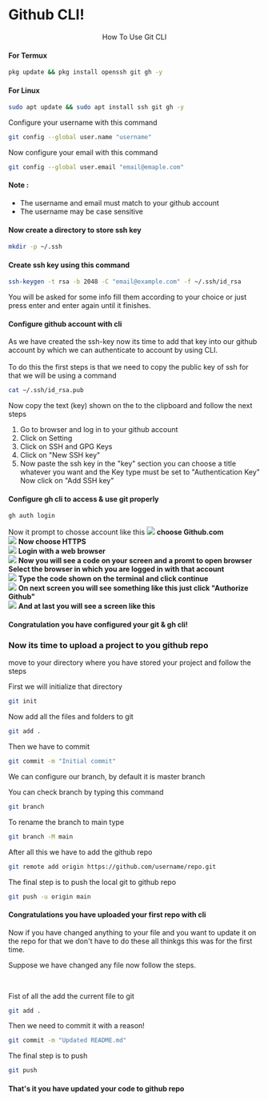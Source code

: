 # Github CLI!
<p align="center">
                       How To Use Git CLI
</p>

#### For Termux
```bash
pkg update && pkg install openssh git gh -y
```

#### For Linux

```bash
sudo apt update && sudo apt install ssh git gh -y
```

Configure your username with this command

```bash
git config --global user.name "username"
```

Now configure your email with this command
```bash
git config --global user.email "email@emaple.com"
```

#### Note :
- The username and email must match to your github account
- The username may be case sensitive

#### Now create a directory to store ssh key
```bash
mkdir -p ~/.ssh
```

#### Create ssh key using this command
```bash
ssh-keygen -t rsa -b 2048 -C "email@example.com" -f ~/.ssh/id_rsa
```


You will be asked for some info fill them according to your choice or just press enter and enter again until it finishes.


#### Configure github account with cli

As we have created the ssh-key now its time to add that key into our github account by which we can authenticate to account by using CLI.
<br>
<br>
To do this the first steps is that we need to copy the public key of ssh for that we will be using a command

```bash
cat ~/.ssh/id_rsa.pub
```


Now copy the text (key) shown on the to the clipboard and follow the next steps 

1. Go to browser and log in to your github account
2. Click on Setting
3. Click on SSH and GPG Keys
4. Click on "New SSH key"
5. Now paste the ssh key in the "key" section
you can choose a title whatever you want and the Key type must be set to "Authentication Key"
Now click on "Add SSH key"


#### Configure gh cli to access & use git properly

```bash
gh auth login
```

Now it prompt to chosse account like this
<img src="assets/image_1.jpg">
__choose Github.com__
<br>
<img src="assets/image_2.jpg">
__Now choose HTTPS__
<br>
<img src="assets/image_3.jpg">
__Login with a web browser__
<br>
<img src="assets/image_4.jpg">
__Now you will see a code on your screen and a promt to open browser__
<br>
__Select the browser in which you are logged in with that account__
<br>
<img src="assets/image_5.jpg">
__Type the code shown on the terminal and click continue__
<br>
<img src="assets/image_6.jpg">
__On next screen you will see something like this just click "Authorize Github"__
<br>
<img src="assets/image_7.jpg">
__And at last you will see a screen like this__


#### Congratulation you have configured your git & gh cli!

### Now its time to upload a project to you github repo

move to your directory where you have stored your project and follow the steps

First we will initialize that directory

```bash
git init
```
Now add all the files and folders to git

```bash
git add .
```

Then we have to commit 
```bash
git commit -m "Initial commit"
```
We can configure our branch, by default it is master branch

You can check branch by typing this command

```bash
git branch
```
To rename the branch to main type

```bash
git branch -M main
```

After all this we have to add the github repo

```bash
git remote add origin https://github.com/username/repo.git
```

The final step is to push the local git to github repo
```bash
git push -u origin main
```

#### Congratulations you have uploaded your first repo with cli

Now if you have changed anything to your file and you want to update it on the repo for that we don't have to do these all thinkgs this was for the first time.
<br>

Suppose we have changed any file now follow the steps.

<br>

Fist of all the add the current file to git

```bash
git add .
```

Then we need to commit it with a reason!

```bash
git commit -m "Updated README.md"
```

The final step is to push

```bash
git push
```

#### That's it you have updated your code to github repo



